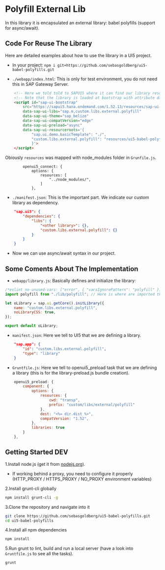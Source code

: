 # Polyfill External Lib
In this library it is encapsulated an external library: babel polyfills (support for async/await).

## Code For Reuse The Library

Here are detailed examples about how to use the library in a UI5 project.

- In your project: `npm i git+https://github.com/sebasgoldberg/ui5-babel-polyfills.git`

- `./webapp/index.html`:
This is only for test environment, you do not need this in SAP Gateway Server.
```html
    <!-- Here we told told to SAPUI5 where it can find our library resources using the attribute data-sap-ui-resourceroots -->
    <!-- Note that the library is loaded at bootstrap with attribute data-sap-ui-libs -->
    <script id="sap-ui-bootstrap"
        src="https://sapui5.hana.ondemand.com/1.52.13/resources/sap-ui-core.js"
        data-sap-ui-libs="sap.m,custom.libs.external.polyfill"
        data-sap-ui-theme="sap_belize"
        data-sap-ui-compatVersion="edge"
        data-sap-ui-preload="async"
        data-sap-ui-resourceroots='{
            "sap.ui.demo.basicTemplate": "./",
            "custom.libs.external.polyfill": "resources/ui5-babel-polyfills/dist/"
            }'>
    </script>
```

Obiously `resources` was mapped with node_modules folder in `Grunfile.js`.
```
        openui5_connect: {
            options: {
                resources: [
                    "../node_modules/",
                ]
            },
```


- `./manifest.json`: This is the important part. We indicate our custom library as dependency.
```json
    "sap.ui5": {
        "dependencies": {
            "libs": {
                "<other library>": {},
                "custom.libs.external.polyfill": {}
            }
        }
    }
```

- Now we can use async/await syntax in our project.


## Some Coments About The Implementation
- `webapp/library.js`: Basically defines and initialize the library:
```javascript
/*eslint no-unused-vars: ["error", { "varsIgnorePattern": "polyfill" }]*/
import polyfill from "./lib/polyfill"; // Here is where are imported the babel polyfills resources.

let oLibrary = sap.ui.getCore().initLibrary({
    name: "custom.libs.external.polyfill",
    noLibraryCSS: true,
});

export default oLibrary;
```

- `manifest.json`: Here we tell to UI5 that we are defining a library.
```json
    "sap.app": {
        "id": "custom.libs.external.polyfill",
        "type": "library"
    }
```

- `Gruntfile.js`: Here we tell to openui5_preload task that we are defining a library (this is for the library-preload.js bundle creation).
```javascript
    openui5_preload: {
        component: {
            options: {
                resources: {
                    cwd: "transp",
                    prefix: "custom/libs/external/polyfill"
                },
                dest: "<%= dir.dist %>",
                compatVersion: "1.52",
            },
            libraries: true
        }
    },
```

## Getting Started DEV

1.Install node.js (get it from [nodejs.org](http://nodejs.org/)).
  * If working behind a proxy, you need to configure it properly (HTTP_PROXY / HTTPS_PROXY / NO_PROXY environment variables)

2.Install grunt-cli globally

```sh
npm install grunt-cli -g
```

3.Clone the repository and navigate into it

```sh
git clone https://github.com/sebasgoldberg/ui5-babel-polyfills.git
cd ui5-babel-polyfills
```

4.Install all npm dependencies

```sh
npm install
```

5.Run grunt to lint, build and run a local server (have a look into `Gruntfile.js` to see all the tasks).

```sh
grunt
```

